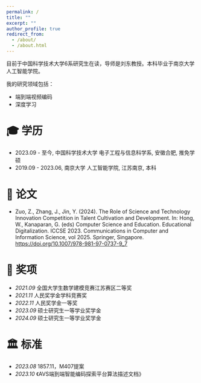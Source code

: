 ```yaml
---
permalink: /
title: ""
excerpt: ""
author_profile: true
redirect_from: 
  - /about/
  - /about.html
---
```


<!-- {% if site.google_scholar_stats_use_cdn %}
{% assign gsDataBaseUrl = "https://cdn.jsdelivr.net/gh/" | append: site.repository | append: "@" %}
{% else %}
{% assign gsDataBaseUrl = "https://raw.githubusercontent.com/" | append: site.repository | append: "/" %}
{% endif %}
{% assign url = gsDataBaseUrl | append: "google-scholar-stats/gs_data_shieldsio.json" %} -->

<span class='anchor' id='about-me'></span>

目前于中国科学技术大学6系研究生在读，导师是刘东教授。本科毕业于南京大学人工智能学院。
 <!-- <a href='https://scholar.google.com/citations?user=79nbT9AAAAAJ'><img src="https://img.shields.io/endpoint?url={{ url | url_encode }}&logo=Google%20Scholar&labelColor=f6f6f6&color=9cf&style=flat&label=引用"></a>。 -->

我的研究领域包括：
- 端到端视频编码
- 深度学习

  


<span class='anchor' id='-xl'></span>

# 🎓 学历
- 2023.09 - 至今, 中国科学技术大学 电子工程与信息科学系, 安徽合肥, 推免学硕 
- 2019.09 - 2023.06, 南京大学 人工智能学院, 江苏南京, 本科
 
<span class='anchor' id='-lwzl'></span>

# 📝 论文
-	Zuo, Z., Zhang, J., Jin, Y. (2024). The Role of Science and Technology Innovation Competition in Talent Cultivation and Development. In: Hong, W., Kanaparan, G. (eds) Computer Science and Education. Educational Digitalization. ICCSE 2023. Communications in Computer and Information Science, vol 2025. Springer, Singapore. https://doi.org/10.1007/978-981-97-0737-9_7




<span class='anchor' id='-ryjx'></span>

# 🏅 奖项
- *2021.09* 全国大学生数学建模竞赛江苏赛区二等奖 
- *2021.11* 人民奖学金学科竞赛奖  
- *2022.11* 人民奖学金一等奖 
- *2023.09* 硕士研究生一等学业奖学金
- *2024.09* 硕士研究生一等学业奖学金   

<span class='anchor' id='-xshy'></span>

# 🏛️ 标准
- *2023.08* 1857.11，M407提案
- *2023.10* 《AVS端到端智能编码探索平台算法描述文档》

<!-- <span class='anchor' id='-gzsx'></span>

# 💻 工作实习
- *2018.05 - 2020.02*, 重庆长江轴承股份有限公司, 重庆
- *2020.11.25 - 2020.12.02*, 湖北新冶钢有限公司, 湖北黄石
- *2017.6 - 2021.1*, 制造装备数字化国家工程研究中心, 湖北武汉 -->
